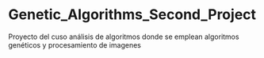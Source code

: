 # Genetic_Algorithms_Second_Project
Proyecto del cuso análisis de algoritmos donde se emplean algoritmos genéticos y procesamiento de imagenes
